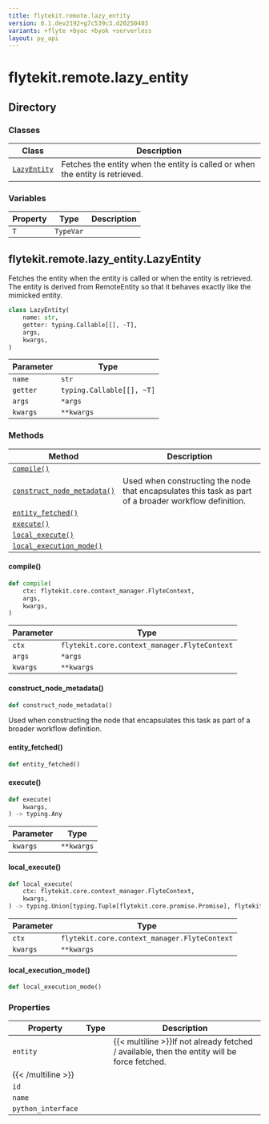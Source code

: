 ```yaml
---
title: flytekit.remote.lazy_entity
version: 0.1.dev2192+g7c539c3.d20250403
variants: +flyte +byoc +byok +serverless
layout: py_api
---
```


# flytekit.remote.lazy_entity

## Directory

### Classes

| Class | Description |
|-|-|
| [`LazyEntity`](.././flytekit.remote.lazy_entity#flytekitremotelazy_entitylazyentity) | Fetches the entity when the entity is called or when the entity is retrieved. |

### Variables

| Property | Type | Description |
|-|-|-|
| `T` | `TypeVar` |  |

## flytekit.remote.lazy_entity.LazyEntity

Fetches the entity when the entity is called or when the entity is retrieved.
The entity is derived from RemoteEntity so that it behaves exactly like the mimicked entity.


```python
class LazyEntity(
    name: str,
    getter: typing.Callable[[], ~T],
    args,
    kwargs,
)
```
| Parameter | Type |
|-|-|
| `name` | `str` |
| `getter` | `typing.Callable[[], ~T]` |
| `args` | ``*args`` |
| `kwargs` | ``**kwargs`` |

### Methods

| Method | Description |
|-|-|
| [`compile()`](#compile) |  |
| [`construct_node_metadata()`](#construct_node_metadata) | Used when constructing the node that encapsulates this task as part of a broader workflow definition. |
| [`entity_fetched()`](#entity_fetched) |  |
| [`execute()`](#execute) |  |
| [`local_execute()`](#local_execute) |  |
| [`local_execution_mode()`](#local_execution_mode) |  |


#### compile()

```python
def compile(
    ctx: flytekit.core.context_manager.FlyteContext,
    args,
    kwargs,
)
```
| Parameter | Type |
|-|-|
| `ctx` | `flytekit.core.context_manager.FlyteContext` |
| `args` | ``*args`` |
| `kwargs` | ``**kwargs`` |

#### construct_node_metadata()

```python
def construct_node_metadata()
```
Used when constructing the node that encapsulates this task as part of a broader workflow definition.


#### entity_fetched()

```python
def entity_fetched()
```
#### execute()

```python
def execute(
    kwargs,
) -> typing.Any
```
| Parameter | Type |
|-|-|
| `kwargs` | ``**kwargs`` |

#### local_execute()

```python
def local_execute(
    ctx: flytekit.core.context_manager.FlyteContext,
    kwargs,
) -> typing.Union[typing.Tuple[flytekit.core.promise.Promise], flytekit.core.promise.Promise, flytekit.core.promise.VoidPromise, NoneType]
```
| Parameter | Type |
|-|-|
| `ctx` | `flytekit.core.context_manager.FlyteContext` |
| `kwargs` | ``**kwargs`` |

#### local_execution_mode()

```python
def local_execution_mode()
```
### Properties

| Property | Type | Description |
|-|-|-|
| `entity` |  | {{< multiline >}}If not already fetched / available, then the entity will be force fetched.
{{< /multiline >}} |
| `id` |  |  |
| `name` |  |  |
| `python_interface` |  |  |

